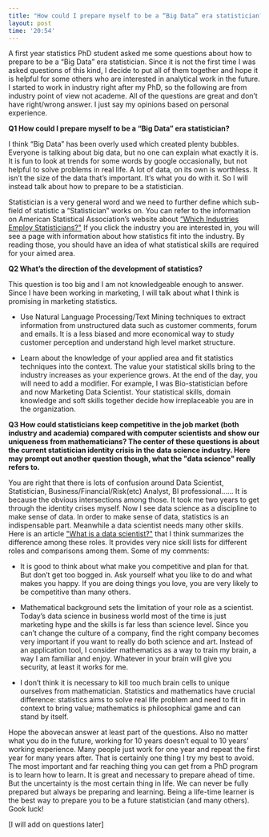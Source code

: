 ```yaml
---
title: "How could I prepare myself to be a “Big Data” era statistician?"
layout: post
time: '20:54'
---
```

  
A first year statistics PhD student asked me some questions about how to prepare to be a “Big Data” era statistician. Since it is not the first time I was asked questions of this kind, I decide to put all of them together and hope it is helpful for some others who are interested in analytical work in the future. I started to work in industry right after my PhD, so the following are from industry point of view not academe. All of the questions are great and don’t have right/wrong answer. I just say my opinions based on personal experience.  

**Q1 How could I prepare myself to be a “Big Data” era statistician?**

I think “Big Data” has been overly used which created plenty bubbles. Everyone is talking about big data, but no one can explain what exactly it is. It is fun to look at trends for some words by google occasionally, but not helpful to solve problems in real life.  A lot of data, on its own is worthless. It isn’t the size of the data that’s important. It’s what you do with it. So I will instead talk about how to prepare to be a statistician.  

Statistician is a very general word and we need to further define which sub-field of statistic a “Statistician” works on. You can refer to the information on American Statistical Association’s website about [“Which Industries Employ Statisticians?"](http://www.amstat.org/careers/whichindustriesemploystatisticians.cfm) If you click the industry you are interested in, you will see a page with information about how statistics fit into the industry. By reading those, you should have an idea of what statistical skills are required for your aimed area. 

**Q2 What’s the direction of the development of statistics?**

This question is too big and I am not knowledgeable enough to answer. Since I have been working in marketing, I will talk about what I think is promising in marketing statistics. 

* Use Natural Language Processing/Text Mining techniques to extract information from unstructured data such as customer comments, forum and emails. It is a less biased and more economical way to study customer perception and understand high level market structure. 

* Learn about the knowledge of your applied area and fit statistics techniques into the context. The value your statistical skills bring to the industry increases as your experience grows. At the end of the day, you will need to add a modifier. For example, I was Bio-statistician before and now Marketing Data Scientist. Your statistical skills, domain knowledge and soft skills together decide how irreplaceable you are in the organization. 

**Q3 How could statisticians keep competitive in the job market (both industry and academia) compared with computer scientists and show our uniqueness from mathematicians? The center of these questions is about the current statistician identity crisis in the data science industry. Here may prompt out another question though, what the "data science" really refers to.**

You are right that there is lots of confusion around Data Scientist, Statistician, Business/Financial/Risk(etc) Analyst, BI professional...... It is because the obvious intersections among those. It took me two years to get through the identity crises myself. Now I see data science as a discipline to make sense of data. In order to make sense of data, statistics is an indispensable part. Meanwhile a data scientist needs many other skills. Here is an article ["What is a data scientist?"](http://www.dataplusscience.com/DataScientist.html) that I think summarizes the difference among these roles. It provides very nice skill lists for different roles and comparisons among them. Some of my comments:
  
  * It is good to think about what make you competitive and plan for that. But don’t get too bogged in. Ask yourself what you like to do and what makes you happy. If you are doing things you love, you are very likely to be competitive than many others.

* Mathematical background sets the limitation of your role as a scientist. Today’s data science in business world most of the time is just marketing hype and the skills is far less than science level. Since you can’t change the culture of a company, find the right company becomes very important if you want to really do both science and art. Instead of an application tool, I consider mathematics as a way to train my brain, a way I am familiar and enjoy. Whatever in your brain will give you security, at least it works for me.

* I don’t think it is necessary to kill too much brain cells to unique ourselves from mathematician. Statistics and mathematics have crucial difference: statistics aims to solve real life problem and need to fit in context to bring value; mathematics is philosophical game and can stand by itself.

Hope the abovecan answer at least part of the questions. Also no matter what you do in the future, working for 10 years doesn’t equal to 10 years’ working experience. Many people just work for one year and repeat the first year for many years after. That is certainly one thing I try my best to avoid. The most important and far reaching thing you can get from a PhD program is to learn how to learn. It is great and necessary to prepare ahead of time. But the uncertainty is the most certain thing in life. We can never be fully prepared but always be preparing and learning.  Being a life-time learner is the best way to prepare you to be a future statistician (and many others).  Gook luck!

[I will add on questions later]
